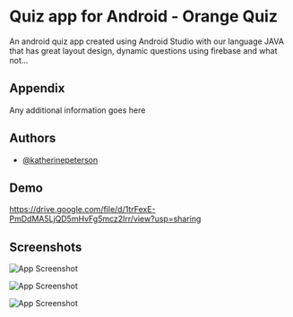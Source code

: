 # Quiz app for Android - Orange Quiz

An android quiz app created using Android Studio with our language JAVA that has great layout design, dynamic questions using firebase and what not...



## Appendix

Any additional information goes here


## Authors

- [@katherinepeterson](https://www.github.com/octokatherine)


## Demo

https://drive.google.com/file/d/1trFexE-PmDdMA5LjQD5mHvFg5mcz2Irr/view?usp=sharing
## Screenshots

![App Screenshot](https://drive.google.com/file/d/1trFexE-PmDdMA5LjQD5mHvFg5mcz2Irr/view?usp=sharing)


![App Screenshot](https://via.placeholder.com/380x700?text=App+Screenshot+Here)


![App Screenshot](https://via.placeholder.com/380x700?text=App+Screenshot+Here)

